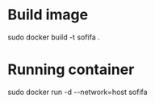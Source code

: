 # Build image
sudo docker build -t sofifa .

# Running container
sudo docker run -d --network=host sofifa